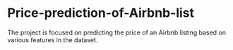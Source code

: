 # Price-prediction-of-Airbnb-list
The project is focused on predicting the price of an Airbnb listing based on various features in the dataset.
